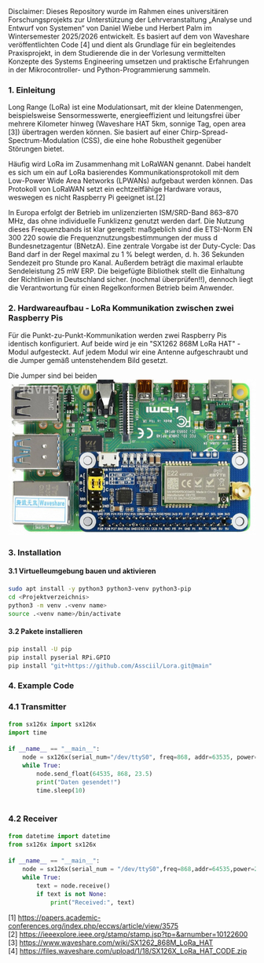 Disclaimer: Dieses Repository wurde im Rahmen eines universitären Forschungsprojekts zur Unterstützung der Lehrveranstaltung „Analyse und Entwurf von Systemen“ von Daniel Wiebe und Herbert Palm im Wintersemester 2025/2026 entwickelt. Es basiert auf dem von Waveshare veröffentlichten Code [4] und dient als Grundlage für ein begleitendes Praxisprojekt, in dem Studierende die in der Vorlesung vermittelten Konzepte des Systems Engineering umsetzen und praktische Erfahrungen in der Mikrocontroller- und Python-Programmierung sammeln.

### 1. Einleitung  
Long Range (LoRa) ist eine Modulationsart, mit der kleine Datenmengen, beispielsweise Sensormesswerte, energieeffizient und leitungsfrei über mehrere Kilometer hinweg (Waveshare HAT 5km, sonnige Tag, open area [3]) übertragen werden können. Sie basiert auf einer Chirp-Spread-Spectrum-Modulation (CSS), die eine hohe Robustheit gegenüber Störungen bietet.

Häufig wird LoRa im Zusammenhang mit LoRaWAN genannt. Dabei handelt es sich um ein auf LoRa basierendes Kommunikationsprotokoll mit dem Low-Power Wide Area Networks (LPWANs) aufgebaut werden können. Das Protokoll von LoRaWAN setzt ein echtzeitfähige Hardware voraus, weswegen es nicht Raspberry Pi geeignet ist.[2]  

In Europa erfolgt der Betrieb im unlizenzierten ISM/SRD-Band 863–870 MHz, das ohne individuelle Funklizenz genutzt werden darf. Die Nutzung dieses Frequenzbands ist klar geregelt: maßgeblich sind die ETSI-Norm EN 300 220 sowie die Frequenznutzungsbestimmungen der muss d Bundesnetzagentur (BNetzA). Eine zentrale Vorgabe ist der Duty-Cycle: Das Band darf in der Regel maximal zu 1 % belegt werden, d. h. 36 Sekunden Sendezeit pro Stunde pro Kanal. Außerdem beträgt die maximal erlaubte Sendeleistung 25 mW ERP. Die beigefügte Bibliothek stellt die Einhaltung der Richtlinien in Deutschland sicher. (nochmal überprüfen!!), dennoch liegt die Verantwortung für einen Regelkonformen Betrieb beim Anwender. 

### 2. Hardwareaufbau - LoRa Kommunikation zwischen zwei Raspberry Pis  
Für die Punkt-zu-Punkt-Kommunikation werden zwei Raspberry Pis identisch konfiguriert. Auf beide wird je ein "SX1262 868M LoRa HAT" -Modul aufgesteckt. Auf jedem Modul wir eine Antenne aufgeschraubt und die Jumper gemäß untenstehendem Bild gesetzt.

Die Jumper sind bei beiden  
![alt text](Jumper%20Config.png)

### 3. Installation  

#### 3.1 Virtuelleumgebung bauen und aktivieren  
```bash
sudo apt install -y python3 python3-venv python3-pip  
cd <Projektverzeichnis>  
python3 -m venv .<venv name>  
source .<venv name>/bin/activate  
```

#### 3.2 Pakete installieren  
```bash
pip install -U pip  
pip install pyserial RPi.GPIO  
pip install "git+https://github.com/Assciil/Lora.git@main"  
```

### 4. Example Code  

### 4.1 Transmitter

```python
from sx126x import sx126x
import time

if __name__ == "__main__":
    node = sx126x(serial_num="/dev/ttyS0", freq=868, addr=63535, power=22)
    while True:
        node.send_float(64535, 868, 23.5)
        print("Daten gesendet!")
        time.sleep(10)
        
```


### 4.2 Receiver  
```python
from datetime import datetime  
from sx126x import sx126x  

if __name__ == "__main__":  
    node = sx126x(serial_num = "/dev/ttyS0",freq=868,addr=64535,power=22,rssi=True,air_speed=2400,relay=False, duty_cycle=0.01)  
    while True:  
        text = node.receive()  
        if text is not None:  
            print("Received:", text) 
```

[1] https://papers.academic-conferences.org/index.php/eccws/article/view/3575  
[2] https://ieeexplore.ieee.org/stamp/stamp.jsp?tp=&arnumber=10122600  
[3] https://www.waveshare.com/wiki/SX1262_868M_LoRa_HAT  
[4] https://files.waveshare.com/upload/1/18/SX126X_LoRa_HAT_CODE.zip

